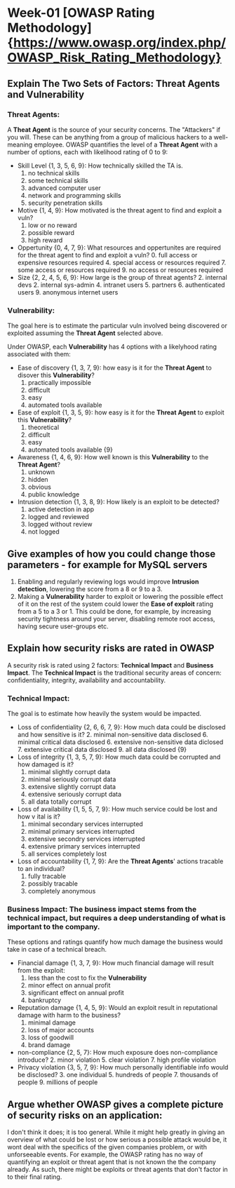# Week-01 [OWASP Rating Methodology]{https://www.owasp.org/index.php/OWASP_Risk_Rating_Methodology}
## Explain The Two Sets of Factors: __Threat Agents__ and __Vulnerability__
### Threat Agents:
A __Theat Agent__ is the source of your security concerns. The "Attackers" if you will.
These can be anything from a group of malicious hackers to a well-meaning employee.
OWASP quantifies the level of a __Threat Agent__ with a number of options, each with likelihood rating of 0 to 9:

* Skill Level {1, 3, 5, 6, 9}: How technically skilled the TA is.
	1. no technical skills
	3. some technical skills
	5. advanced computer user
	6. network and programming skills
	9. security penetration skills
* Motive {1, 4, 9}: How motivated is the threat agent to find and exploit a vuln?
	1. low or no reward
	4. possible reward 
	9. high reward
* Oppertunity {0, 4, 7, 9}: What resources and oppertunites are required for the threat agent to find and exploit a vuln?
	0. full access or expensive resources required
	4. special access or resources required
	7. some access or resources required
	9. no access or resources required
* Size {2, 2, 4, 5, 6, 9}: How large is the group of threat agents?
	2. internal devs
	2. internal sys-admin
	4. intranet users
	5. partners
	6. authenticated users
	9. anonymous internet users

### Vulnerability:
The goal here is to estimate the particular vuln involved being discovered or 
exploited assuming the __Threat Agent__ selected above.
		
Under OWASP, each __Vulnerability__ has 4 options with a likelyhood rating associated with them:
* Ease of discovery {1, 3, 7, 9}: how easy is it for the __Threat Agent__ to disover this __Vulnerability__?
	1. practically impossible
	3. difficult
	7. easy
	9. automated tools available
* Ease of exploit {1, 3, 5, 9}: how easy is it for the __Threat Agent__ to exploit this __Vulnerability__?
	1. theoretical
	3. difficult
	5. easy
	9. automated tools available {9}
* Awareness {1, 4, 6, 9}: How well known is this __Vulnerability__ to the __Threat Agent__?
	1. unknown
	4. hidden
	6. obvious
	9. public knowledge
* Intrusion detection {1, 3, 8, 9}: How likely is an exploit to be detected?
	1. active detection in app
	3. logged and reviewed
	8. logged without review
	9. not logged

## Give examples of how you could change those parameters - for example for MySQL servers
1. Enabling and regularly reviewing logs would improve __Intrusion detection__, lowering the score from a 8 or 9 to a 3.
2. Making a __Vulnerability__ harder to exploit or lowering the possible effect of it on the rest of the system could lower the __Ease of exploit__ rating from a 5 to a 3 or 1. This could be done, for example, by increasing security tightness around your server, disabling remote root access, having secure user-groups etc.

## Explain how security risks are rated in OWASP
A security risk is rated using 2 factors: __Technical Impact__ and __Business Impact__.
The __Technical Impact__ is the traditional security areas of concern: confidentiality, integrity, availability and accountability.

### __Technical Impact__: 
The goal is to estimate how heavily the system would be impacted.

* Loss of confidentiality {2, 6, 6, 7, 9}: How much data could be disclosed and how sensitive is it?
	2. minimal non-sensitive data disclosed
	6. minimal critical data disclosed
	6. extensive non-sensitive data diclosed
	7. extensive critical data disclosed
	9. all data disclosed {9}
* Loss of integrity {1, 3, 5, 7, 9}: How much data could be corrupted and how damaged is it?
	1. minimal slightly corrupt data
	3. minimal seriously corrupt data
	5. extensive slightly corrupt data
	7. extensive seriously corrupt data
	9. all data totally corrupt
* Loss of availability {1, 5, 5, 7, 9}: How much service could be lost and how v ital is it?
	1. minimal secondary services interrupted
	5. minimal primary services interrupted
	5. extensive secondry services interrupted
	7. extensive primary services interrupted
	9. all services completely lost
* Loss of accountability {1, 7, 9}: Are the __Threat Agents__' actions tracable to an individual?
	1. fully tracable
	7. possibly tracable
	9. completely anonymous

### __Business Impact__: The business impact stems from the technical impact, but requires a deep understanding of what is important to the company.
These options and ratings quantify how much damage the business would take in case of a technical breach.

* Financial damage {1, 3, 7, 9}: How much financial damage will result from the exploit:
	1. less than the cost to fix the __Vulnerability__
	3. minor effect on annual profit
	7. significant effect on annual profit
	9. bankruptcy
* Reputation damage {1, 4, 5, 9}: Would an exploit result in reputational damage with harm to the business?
	1. minimal damage
	4. loss of major accounts
	5. loss of goodwill
	9. brand damage
* non-compliance {2, 5, 7}: How much exposure does non-compliance introduce?
	2. minor violation
	5. clear violation
	7. high profile violation
* Privacy violation {3, 5, 7, 9}: How much personally identifiable info would be disclosed?
	3. one individual
	5. hundreds of people
	7. thousands of people
	9. millions of people

## Argue whether OWASP gives a complete picture of security risks on an application:
I don't think it does; it is too general.
While it might help greatly in giving an overview of what could be lost or how serious a possible attack would be, it wont deal with the specifics of the given companies problem, or with unforseeable events. 
For example, the OWASP rating has no way of quantifying an exploit or threat agent that is not known the the company already. 
As such, there might be exploits or threat agents that don't factor in to their final rating.
		

